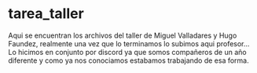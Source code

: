 # tarea_taller
Aqui se encuentran los archivos del taller de Miguel Valladares y Hugo Faundez, realmente una vez que lo terminamos lo subimos aqui profesor... Lo hicimos en conjunto por discord ya que somos compañeros de un año diferente y como ya nos conociamos estabamos trabajando de esa forma.

